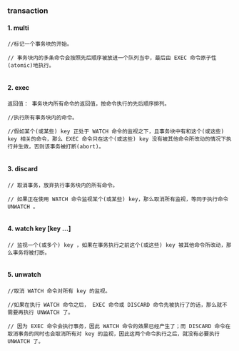 ### transaction

#### 1. multi

````
//标记一个事务块的开始。
  
// 事务块内的多条命令会按照先后顺序被放进一个队列当中，最后由 EXEC 命令原子性(atomic)地执行。
   
````

#### 2. exec

````
返回值： 事务块内所有命令的返回值，按命令执行的先后顺序排列。

//执行所有事务块内的命令。
  
//假如某个(或某些) key 正处于 WATCH 命令的监视之下，且事务块中有和这个(或这些) key 相关的命令，那么 EXEC 命令只在这个(或这些) key 没有被其他命令所改动的情况下执行并生效，否则该事务被打断(abort)。
   
````

#### 3. discard

````
// 取消事务，放弃执行事务块内的所有命令。
   
// 如果正在使用 WATCH 命令监视某个(或某些) key，那么取消所有监视，等同于执行命令 UNWATCH 。
   
````

#### 4. watch key [key …]

````
// 监视一个(或多个) key ，如果在事务执行之前这个(或这些) key 被其他命令所改动，那么事务将被打断。
   
````

#### 5. unwatch

``````
//取消 WATCH 命令对所有 key 的监视。

//如果在执行 WATCH 命令之后， EXEC 命令或 DISCARD 命令先被执行了的话，那么就不需要再执行 UNWATCH 了。
  
// 因为 EXEC 命令会执行事务，因此 WATCH 命令的效果已经产生了；而 DISCARD 命令在取消事务的同时也会取消所有对 key 的监视，因此这两个命令执行之后，就没有必要执行 UNWATCH 了。
   

``````
